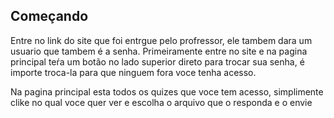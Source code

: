 ## Começando

Entre no link do site que foi entrgue pelo profressor, ele tambem dara um usuario que tambem é a senha.
Primeiramente entre no site e na pagina principal teŕa um botão no lado superior direto para trocar sua senha, é importe troca-la para que ninguem fora voce tenha acesso.

Na pagina principal esta todos os quizes que voce tem acesso, simplimente clike no qual voce quer ver e escolha o arquivo que o responda e o envie